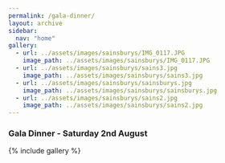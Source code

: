 ```yaml
---
permalink: /gala-dinner/
layout: archive
sidebar:
  nav: "home"
gallery:
  - url: ../assets/images/sainsburys/IMG_0117.JPG
    image_path: ../assets/images/sainsburys/IMG_0117.JPG
  - url: ../assets/images/sainsburys/sains3.jpg
    image_path: ../assets/images/sainsburys/sains3.jpg
  - url: ../assets/images/sainsburys/sainsburys.jpg
    image_path: ../assets/images/sainsburys/sainsburys.jpg
  - url: ../assets/images/sainsburys/sains2.jpg
    image_path: ../assets/images/sainsburys/sains2.jpg
---
```

### Gala Dinner - Saturday 2nd August

{% include gallery %}
